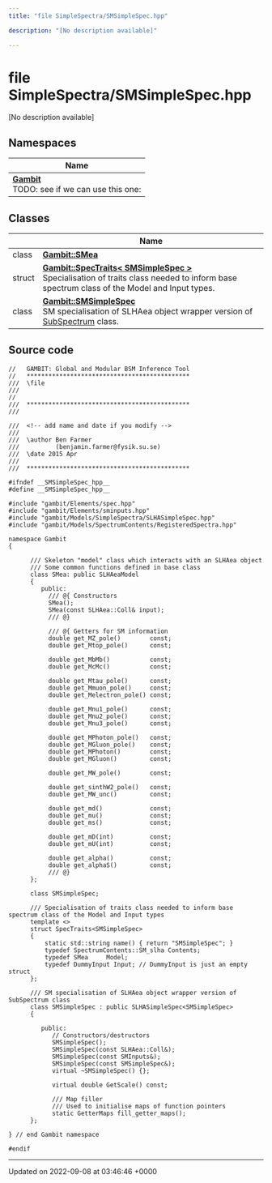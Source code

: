 ```yaml
---
title: "file SimpleSpectra/SMSimpleSpec.hpp"

description: "[No description available]"

---
```


# file SimpleSpectra/SMSimpleSpec.hpp

[No description available]

## Namespaces

| Name           |
| -------------- |
| **[Gambit](/documentation/code/namespaces/namespacegambit/)** <br>TODO: see if we can use this one:  |

## Classes

|                | Name           |
| -------------- | -------------- |
| class | **[Gambit::SMea](/documentation/code/classes/classgambit_1_1smea/)**  |
| struct | **[Gambit::SpecTraits< SMSimpleSpec >](/documentation/code/classes/structgambit_1_1spectraits_3_01smsimplespec_01_4/)** <br>Specialisation of traits class needed to inform base spectrum class of the Model and Input types.  |
| class | **[Gambit::SMSimpleSpec](/documentation/code/classes/classgambit_1_1smsimplespec/)** <br>SM specialisation of SLHAea object wrapper version of [SubSpectrum]() class.  |




## Source code

```
//   GAMBIT: Global and Modular BSM Inference Tool
//   *********************************************
///  \file
///
//
///  *********************************************
///

///  <!-- add name and date if you modify -->
///   
///  \author Ben Farmer
///          (benjamin.farmer@fysik.su.se)
///  \date 2015 Apr 
///
///  *********************************************

#ifndef __SMSimpleSpec_hpp__
#define __SMSimpleSpec_hpp__

#include "gambit/Elements/spec.hpp"
#include "gambit/Elements/sminputs.hpp"
#include "gambit/Models/SimpleSpectra/SLHASimpleSpec.hpp"
#include "gambit/Models/SpectrumContents/RegisteredSpectra.hpp"

namespace Gambit
{

      /// Skeleton "model" class which interacts with an SLHAea object
      /// Some common functions defined in base class
      class SMea: public SLHAeaModel
      {
         public:
           /// @{ Constructors
           SMea();
           SMea(const SLHAea::Coll& input);
           /// @}

           /// @{ Getters for SM information 
           double get_MZ_pole()        const; 
           double get_Mtop_pole()      const;
                                             
           double get_MbMb()           const; 
           double get_McMc()           const; 
                                             
           double get_Mtau_pole()      const; 
           double get_Mmuon_pole()     const; 
           double get_Melectron_pole() const; 
                                             
           double get_Mnu1_pole()      const; 
           double get_Mnu2_pole()      const; 
           double get_Mnu3_pole()      const; 
                                             
           double get_MPhoton_pole()   const; 
           double get_MGluon_pole()    const; 
           double get_MPhoton()        const; 
           double get_MGluon()         const; 
                                             
           double get_MW_pole()        const; 

           double get_sinthW2_pole()   const;
           double get_MW_unc()         const;
           
           double get_md()             const;
           double get_mu()             const;
           double get_ms()             const;

           double get_mD(int)          const;
           double get_mU(int)          const;

           double get_alpha()          const;
           double get_alphaS()         const;
           /// @}
      };

      class SMSimpleSpec;

      /// Specialisation of traits class needed to inform base spectrum class of the Model and Input types
      template <>
      struct SpecTraits<SMSimpleSpec> 
      {
          static std::string name() { return "SMSimpleSpec"; }
          typedef SpectrumContents::SM_slha Contents;
          typedef SMea     Model;
          typedef DummyInput Input; // DummyInput is just an empty struct
      };

      /// SM specialisation of SLHAea object wrapper version of SubSpectrum class
      class SMSimpleSpec : public SLHASimpleSpec<SMSimpleSpec> 
      {
        
         public:
            // Constructors/destructors
            SMSimpleSpec();
            SMSimpleSpec(const SLHAea::Coll&);
            SMSimpleSpec(const SMInputs&);
            SMSimpleSpec(const SMSimpleSpec&);
            virtual ~SMSimpleSpec() {};

            virtual double GetScale() const;
           
            /// Map filler
            /// Used to initialise maps of function pointers
            static GetterMaps fill_getter_maps();
      };

} // end Gambit namespace

#endif
```


-------------------------------

Updated on 2022-09-08 at 03:46:46 +0000
